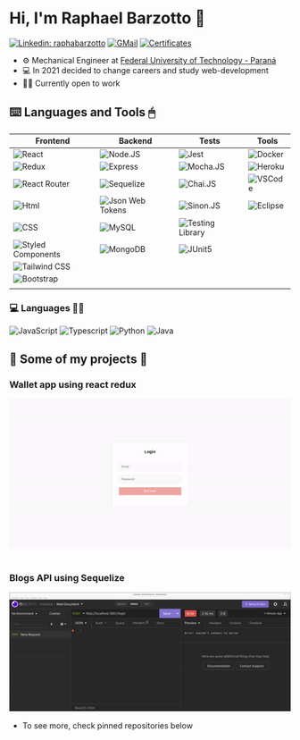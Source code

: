 # Hi, I'm Raphael Barzotto 👋
[![Linkedin: raphabarzotto](https://img.shields.io/badge/-raphabarzotto-blue?style-for-the-badge&logo=Linkedin&logoColor=white&link=https://www.linkedin.com/in/raphabarzotto/)](https://www.linkedin.com/in/raphabarzotto/)
[![GMail](https://img.shields.io/badge/-GMAIL-D14836?style-for-the-badge&logo=gmail&logoColor=white)](mailto:raphabarzotto@gmail.com)
[![Certificates](https://img.shields.io/badge/-CERTIFICATES-white?style-for-the-badge&logo=&logoColor=black)](https://drive.google.com/drive/folders/1kpDMcCLdF4scAO1_wIqxx7naF58um6UK?usp=sharing)
- ⚙️ Mechanical Engineer at [Federal University of Technology - Paraná](http://www.utfpr.edu.br/)
- 💻 In 2021 decided to change careers and study web-development
- 👨‍💻 Currently open to work

## ⌨️ Languages and Tools 🖱
| Frontend | Backend | Tests | Tools |
| ---- | ----- | ----- | ----- |
| ![React](https://img.shields.io/badge/React-20232A?style=for-the-badge&logo=react&logoColor=61DAFB) | ![Node.JS](https://img.shields.io/badge/Node.js-339933?style=for-the-badge&logo=node.js&logoColor=white) | ![Jest](https://img.shields.io/badge/Jest-C21325?style=for-the-badge&logo=Jest&logoColor=white) | ![Docker](https://img.shields.io/badge/docker-2496ED?style=for-the-badge&logo=docker&logoColor=white) |
| ![Redux](https://img.shields.io/badge/Redux-764ABC?style=for-the-badge&logo=redux&logoColor=white) | ![Express](https://img.shields.io/badge/Express.js-404D59?style=for-the-badge) | ![Mocha.JS](https://img.shields.io/badge/mocha.js-8D6748?style=for-the-badge&logo=mocha&logoColor=white) | ![Heroku](https://img.shields.io/badge/Heroku-430098?style=for-the-badge&logo=heroku&logoColor=white) |
| ![React Router](https://img.shields.io/badge/React_Router-CA4245?style=for-the-badge&logo=react-router&logoColor=white) | ![Sequelize](https://img.shields.io/badge/sequelize.js-52B0E7?style=for-the-badge&logo=sequelize&logoColor=white) | ![Chai.JS](https://img.shields.io/badge/chai.js-A30701?style=for-the-badge&logo=chai&logoColor=white) | ![VSCode](https://img.shields.io/badge/VSCode-5C2D91?style=for-the-badge&logo=visualstudiocode&logoColor=white) |
| ![Html](https://img.shields.io/badge/HTML5-E34F26?style=for-the-badge&logo=html5&logoColor=white) | ![Json Web Tokens](https://img.shields.io/badge/json%20web%20tokens-323330?style=for-the-badge&logo=json-web-tokens&logoColor=white) | ![Sinon.JS](https://img.shields.io/badge/Sinon.js-404D59?style=for-the-badge&logo=sinon&logoColor=red) | ![Eclipse](https://img.shields.io/badge/Eclipse-2C2255?style=for-the-badge&logo=eclipseide&logoColor=white) |
| ![CSS](https://img.shields.io/badge/CSS3-1572B6?style=for-the-badge&logo=css3&logoColor=white) | ![MySQL](https://img.shields.io/badge/MySQL-4479A1?style=for-the-badge&logo=mysql&logoColor=white) |  ![Testing Library](https://img.shields.io/badge/testing%20library-E33332?style=for-the-badge&logo=testing-library&logoColor=white) | |
| ![Styled Components](https://img.shields.io/badge/styled--components-DB7093?style=for-the-badge&logo=styled-components&logoColor=white) | ![MongoDB](https://img.shields.io/badge/MongoDB-47A24B?style=for-the-badge&logo=mongodb&logoColor=white) | ![JUnit5](https://img.shields.io/badge/junit5-25A162?style=for-the-badge&logo=junit5&logoColor=white) | |
| ![Tailwind CSS](https://img.shields.io/badge/Tailwind_CSS-06B6D4?style=for-the-badge&logo=tailwind-css&logoColor=white) | | | |
| ![Bootstrap](https://img.shields.io/badge/Bootstrap-7952B3?style=for-the-badge&logo=bootstrap&logoColor=white) | |
|  |

### 💻 Languages 👨‍💻
![JavaScript](https://img.shields.io/badge/JavaScript-F7DF1E?style=for-the-badge&logo=javascript&logoColor=black)
![Typescript](https://img.shields.io/badge/TypeScript-3178C6?style=for-the-badge&logo=typescript&logoColor=white)
![Python](https://img.shields.io/badge/Python-3776AB?style=for-the-badge&logo=python&logoColor=white)
![Java](https://img.shields.io/badge/Java-ED8B00?style=for-the-badge&logoColor=white)


## 🔨 Some of my projects 🔧
### Wallet app using react redux
<a href="https://github.com/raphabarzotto/react-redux-wallet" target="_blank"><img src="./img/wallet.gif" alt="wallet react redux"></a>
### Blogs API using Sequelize
<a href="hhttps://github.com/raphabarzotto/sequelize-blogs-api" target="_blank"><img src="./img/blog-api.gif" alt="blog api sequelize"></a>
- To see more, check pinned repositories below